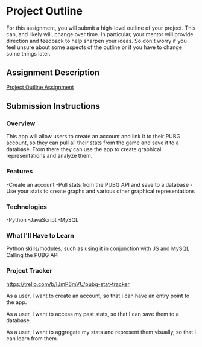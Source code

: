 # Project Outline
For this assignment, you will submit a high-level outline of your project. This can, and likely will, change over time. In particular, your mentor will provide direction and feedback to help sharpen your ideas. So don't worry if you feel unsure about some aspects of the outline or if you have to change some things later.

## Assignment Description
[Project Outline Assignment](https://education.launchcode.org/liftoff/modules/assignments/project-outline)

## Submission Instructions

### Overview
This app will allow users to create an account and link it to their PUBG account, so they can pull all their stats from the game and save it to a database. From there they can use the app to create graphical representations and analyze them. 
### Features
-Create an account
-Pull stats from the PUBG API and save to a database
-Use your stats to create graphs and various other graphical representations
### Technologies
-Python
-JavaScript
-MySQL
### What I'll Have to Learn
Python skills/modules, such as using it in conjunction with JS and MySQL
Calling the PUBG API
### Project Tracker
https://trello.com/b/IJmP6mVU/pubg-stat-tracker


As a user, I want to create an account, so that I can have an entry point to the app.

As a user, I want to access my past stats, so that I can save them to a database.

As a user, I want to aggregate my stats and represent them visually, so that I can learn from them.